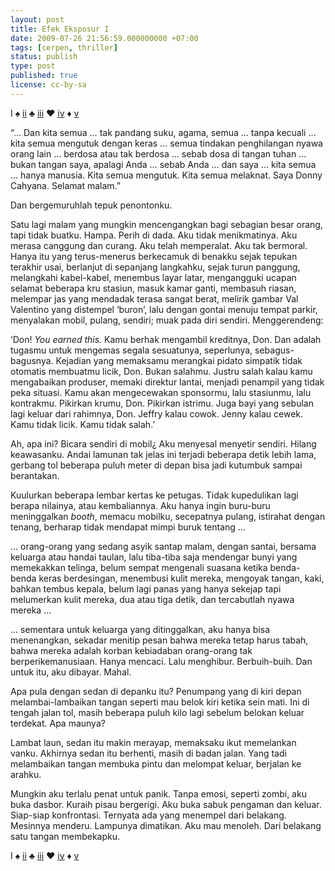 ```yaml
--- 
layout: post 
title: Efek Eksposur I 
date: 2009-07-26 21:56:59.000000000 +07:00 
tags: [cerpen, thriller]
status: publish 
type: post 
published: true 
license: cc-by-sa
---
```


<p class='mr'>I ♠ <a href="{{ site.baseurl }}/2009/07/26/fx-2">ii</a> ♣ <a href="{{ site.baseurl }}/2009/07/26/fx-3">iii</a> ♥ <a href="{{ site.baseurl }}/2009/07/26/fx-4">iv</a> ♦ <a href="{{ site.baseurl }}/2009/07/26/fx-5">v</a></p>

<p class='ni'>“… Dan kita semua … tak pandang suku, agama, semua … tanpa kecuali … kita semua mengutuk dengan keras … semua tindakan penghilangan nyawa orang lain … berdosa atau tak berdosa … sebab dosa di tangan tuhan … bukan tangan saya, apalagi Anda … sebab Anda … dan saya … kita semua … hanya manusia. Kita semua mengutuk. Kita semua melaknat. Saya Donny Cahyana. Selamat malam.”</p>

Dan bergemuruhlah tepuk penontonku.

Satu lagi malam yang mungkin mencengangkan bagi sebagian besar orang, tapi tidak buatku. Hampa. Perih di dada. Aku tidak menikmatinya. Aku merasa canggung dan curang. Aku telah memperalat. Aku tak bermoral. Hanya itu yang terus-menerus berkecamuk di benakku sejak tepukan terakhir usai, berlanjut di sepanjang langkahku, sejak turun panggung, melangkahi kabel-kabel, menembus layar latar, mengangguki ucapan selamat beberapa kru stasiun, masuk kamar ganti, membasuh riasan, melempar jas yang mendadak terasa sangat berat, melirik gambar Val Valentino yang distempel ‘buron’, lalu dengan gontai menuju tempat parkir, menyalakan mobil, pulang, sendiri; muak pada diri sendiri. Menggerendeng:

‘Don! *You earned this.* Kamu berhak mengambil kreditnya, Don. Dan adalah tugasmu untuk mengemas segala sesuatunya, seperlunya, sebagus-bagusnya. Kejadian yang memaksamu merangkai pidato simpatik tidak otomatis membuatmu licik, Don. Bukan salahmu. Justru salah kalau kamu mengabaikan produser, memaki direktur lantai, menjadi penampil yang tidak peka situasi. Kamu akan mengecewakan sponsormu, lalu stasiunmu, lalu kontrakmu. Pikirkan krumu, Don. Pikirkan istrimu. Juga bayi yang sebulan lagi keluar dari rahimnya, Don. Jeffry kalau cowok. Jenny kalau cewek. Kamu tidak licik. Kamu tidak salah.’

Ah, apa ini? Bicara sendiri di mobil¿ Aku menyesal menyetir sendiri. Hilang keawasanku. Andai lamunan tak jelas ini terjadi beberapa detik lebih lama, gerbang tol beberapa puluh meter di depan bisa jadi kutumbuk sampai berantakan.

Kuulurkan beberapa lembar kertas ke petugas. Tidak kupedulikan lagi berapa nilainya, atau kembaliannya. Aku hanya ingin buru-buru meninggalkan *booth*, memacu mobilku, secepatnya pulang, istirahat dengan tenang, berharap tidak mendapat mimpi buruk tentang …

… orang-orang yang sedang asyik santap malam, dengan santai, bersama keluarga atau handai taulan, lalu tiba-tiba saja mendengar bunyi yang memekakkan telinga, belum sempat mengenali suasana ketika benda-benda keras berdesingan, menembusi kulit mereka, mengoyak tangan, kaki, bahkan tembus kepala, belum lagi panas yang hanya sekejap tapi melumerkan kulit mereka, dua atau tiga detik, dan tercabutlah nyawa mereka …

… sementara untuk keluarga yang ditinggalkan, aku hanya bisa menenangkan, sekadar menitip pesan bahwa mereka tetap harus tabah, bahwa mereka adalah korban kebiadaban orang-orang tak berperikemanusiaan. Hanya mencaci. Lalu menghibur. Berbuih-buih. Dan untuk itu, aku dibayar. Mahal.

Apa pula dengan sedan di depanku itu? Penumpang yang di kiri depan melambai-lambaikan tangan seperti mau belok kiri ketika sein mati. Ini di tengah jalan tol, masih beberapa puluh kilo lagi sebelum belokan keluar terdekat. Apa maunya?

Lambat laun, sedan itu makin merayap, memaksaku ikut memelankan vanku. Akhirnya sedan itu berhenti, masih di badan jalan. Yang tadi melambaikan tangan membuka pintu dan melompat keluar, berjalan ke arahku.

Mungkin aku terlalu penat untuk panik. Tanpa emosi, seperti zombi, aku buka dasbor. Kuraih pisau bergerigi. Aku buka sabuk pengaman dan keluar. Siap-siap konfrontasi. Ternyata ada yang menempel dari belakang. Mesinnya menderu. Lampunya dimatikan. Aku mau menoleh. Dari belakang satu tangan membekapku.

<p class='mr'>I ♠ <a href="{{ site.baseurl }}/2009/07/26/fx-2">ii</a> ♣ <a href="{{ site.baseurl }}/2009/07/26/fx-3">iii</a> ♥ <a href="{{ site.baseurl }}/2009/07/26/fx-4">iv</a> ♦ <a href="{{ site.baseurl }}/2009/07/26/fx-5">v</a></p>

